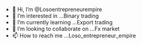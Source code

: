 - 👋 Hi, I’m @Losoentrepreneurempire
- 👀 I’m interested in ...Binary trading 
- 🌱 I’m currently learning ...Export trading 
- 💞️ I’m looking to collaborate on ...Fx market 
- 📫 How to reach me ...Loso_entrepreneur_empire 

<!---
Losoentrepreneurempire/Losoentrepreneurempire is a ✨ special ✨ repository because its `README.md` (this file) appears on your GitHub profile.
You can click the Preview link to take a look at your changes.
--->
